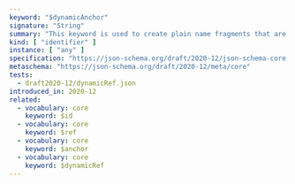 ```yaml
---
keyword: "$dynamicAnchor"
signature: "String"
summary: "This keyword is used to create plain name fragments that are not tied to any particular structural location for referencing purposes, which are taken into consideration for dynamic referencing."
kind: [ "identifier" ]
instance: [ "any" ]
specification: "https://json-schema.org/draft/2020-12/json-schema-core.html#section-8.2.2"
metaschema: "https://json-schema.org/draft/2020-12/meta/core"
tests:
  - draft2020-12/dynamicRef.json
introduced_in: 2020-12
related:
  - vocabulary: core
    keyword: $id
  - vocabulary: core
    keyword: $ref
  - vocabulary: core
    keyword: $anchor
  - vocabulary: core
    keyword: $dynamicRef
---
```

